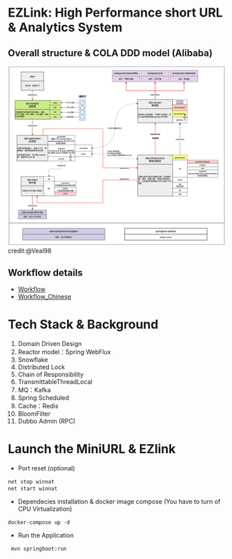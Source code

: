 # EZLink: High Performance short URL & Analytics System
## Overall structure & COLA DDD model (Alibaba) 
![](./Architecture.png)
credit:@Veal98
## Workflow details
- [Workflow](./WORKFLOW_EN.md)
- [Workflow_Chinese](./WORKFLOW_CN.md)

# Tech Stack & Background
1. Domain Driven Design
2. Reactor model：Spring WebFlux
3. Snowflake 
4. Distributed Lock
5. Chain of Responsibility
6. TransmittableThreadLocal
7. MQ：Kafka
8. Spring Scheduled
9. Cache：Redis
10. BloomFilter
11. Dubbo Admin (RPC)


# Launch the MiniURL & EZlink
- Port reset (optional)
```
net stop winnat
net start winnat
```
- Dependecies installation & docker image compose (You have to turn of CPU Virtualization)
```
docker-compose up -d
```
- Run the Application
```
 mvn springboot:run
```

